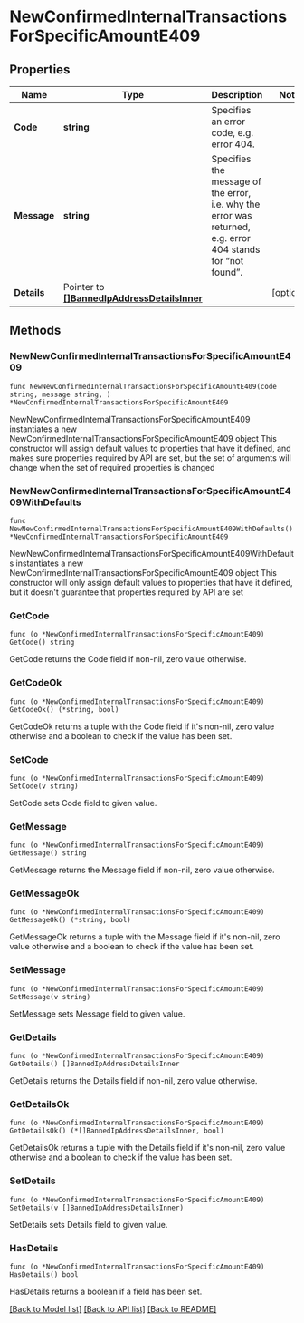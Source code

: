 # NewConfirmedInternalTransactionsForSpecificAmountE409

## Properties

Name | Type | Description | Notes
------------ | ------------- | ------------- | -------------
**Code** | **string** | Specifies an error code, e.g. error 404. | 
**Message** | **string** | Specifies the message of the error, i.e. why the error was returned, e.g. error 404 stands for “not found”. | 
**Details** | Pointer to [**[]BannedIpAddressDetailsInner**](BannedIpAddressDetailsInner.md) |  | [optional] 

## Methods

### NewNewConfirmedInternalTransactionsForSpecificAmountE409

`func NewNewConfirmedInternalTransactionsForSpecificAmountE409(code string, message string, ) *NewConfirmedInternalTransactionsForSpecificAmountE409`

NewNewConfirmedInternalTransactionsForSpecificAmountE409 instantiates a new NewConfirmedInternalTransactionsForSpecificAmountE409 object
This constructor will assign default values to properties that have it defined,
and makes sure properties required by API are set, but the set of arguments
will change when the set of required properties is changed

### NewNewConfirmedInternalTransactionsForSpecificAmountE409WithDefaults

`func NewNewConfirmedInternalTransactionsForSpecificAmountE409WithDefaults() *NewConfirmedInternalTransactionsForSpecificAmountE409`

NewNewConfirmedInternalTransactionsForSpecificAmountE409WithDefaults instantiates a new NewConfirmedInternalTransactionsForSpecificAmountE409 object
This constructor will only assign default values to properties that have it defined,
but it doesn't guarantee that properties required by API are set

### GetCode

`func (o *NewConfirmedInternalTransactionsForSpecificAmountE409) GetCode() string`

GetCode returns the Code field if non-nil, zero value otherwise.

### GetCodeOk

`func (o *NewConfirmedInternalTransactionsForSpecificAmountE409) GetCodeOk() (*string, bool)`

GetCodeOk returns a tuple with the Code field if it's non-nil, zero value otherwise
and a boolean to check if the value has been set.

### SetCode

`func (o *NewConfirmedInternalTransactionsForSpecificAmountE409) SetCode(v string)`

SetCode sets Code field to given value.


### GetMessage

`func (o *NewConfirmedInternalTransactionsForSpecificAmountE409) GetMessage() string`

GetMessage returns the Message field if non-nil, zero value otherwise.

### GetMessageOk

`func (o *NewConfirmedInternalTransactionsForSpecificAmountE409) GetMessageOk() (*string, bool)`

GetMessageOk returns a tuple with the Message field if it's non-nil, zero value otherwise
and a boolean to check if the value has been set.

### SetMessage

`func (o *NewConfirmedInternalTransactionsForSpecificAmountE409) SetMessage(v string)`

SetMessage sets Message field to given value.


### GetDetails

`func (o *NewConfirmedInternalTransactionsForSpecificAmountE409) GetDetails() []BannedIpAddressDetailsInner`

GetDetails returns the Details field if non-nil, zero value otherwise.

### GetDetailsOk

`func (o *NewConfirmedInternalTransactionsForSpecificAmountE409) GetDetailsOk() (*[]BannedIpAddressDetailsInner, bool)`

GetDetailsOk returns a tuple with the Details field if it's non-nil, zero value otherwise
and a boolean to check if the value has been set.

### SetDetails

`func (o *NewConfirmedInternalTransactionsForSpecificAmountE409) SetDetails(v []BannedIpAddressDetailsInner)`

SetDetails sets Details field to given value.

### HasDetails

`func (o *NewConfirmedInternalTransactionsForSpecificAmountE409) HasDetails() bool`

HasDetails returns a boolean if a field has been set.


[[Back to Model list]](../README.md#documentation-for-models) [[Back to API list]](../README.md#documentation-for-api-endpoints) [[Back to README]](../README.md)


